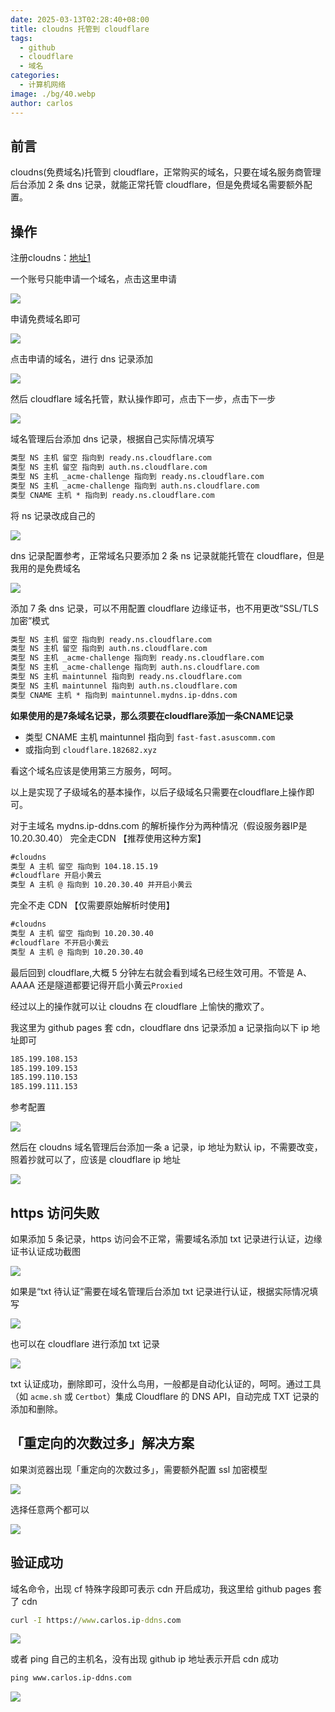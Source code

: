 ```yaml
---
date: 2025-03-13T02:28:40+08:00
title: cloudns 托管到 cloudflare
tags:
  - github
  - cloudflare
  - 域名
categories:
  - 计算机网络
image: ./bg/40.webp
author: carlos
---
```


## 前言

cloudns(免费域名)托管到 cloudflare，正常购买的域名，只要在域名服务商管理后台添加 2 条 dns 记录，就能正常托管 cloudflare，但是免费域名需要额外配置。

## 操作

注册cloudns：[地址1](https://www.cloudns.net/)

一个账号只能申请一个域名，点击这里申请

![](../00-assets/Pasted%20image%2020250313015351.png)

申请免费域名即可

![](../00-assets/Pasted%20image%2020250313015415.png)

点击申请的域名，进行 dns 记录添加

![](../00-assets/Pasted%20image%2020250313015446.png)

然后 cloudflare 域名托管，默认操作即可，点击下一步，点击下一步

![](../00-assets/Pasted%20image%2020250313015648.png)

域名管理后台添加 dns 记录，根据自己实际情况填写

```txt
类型 NS 主机 留空 指向到 ready.ns.cloudflare.com
类型 NS 主机 留空 指向到 auth.ns.cloudflare.com
类型 NS 主机 _acme-challenge 指向到 ready.ns.cloudflare.com
类型 NS 主机 _acme-challenge 指向到 auth.ns.cloudflare.com
类型 CNAME 主机 * 指向到 ready.ns.cloudflare.com
```

将 ns 记录改成自己的

![](../00-assets/Pasted%20image%2020250313015841.png)

dns 记录配置参考，正常域名只要添加 2 条 ns 记录就能托管在 cloudflare，但是我用的是免费域名

![](../00-assets/Pasted%20image%2020250313020057.png)

添加 7 条 dns 记录，可以不用配置 cloudflare 边缘证书，也不用更改“SSL/TLS 加密”模式

```txt
类型 NS 主机 留空 指向到 ready.ns.cloudflare.com
类型 NS 主机 留空 指向到 auth.ns.cloudflare.com
类型 NS 主机 _acme-challenge 指向到 ready.ns.cloudflare.com
类型 NS 主机 _acme-challenge 指向到 auth.ns.cloudflare.com
类型 NS 主机 maintunnel 指向到 ready.ns.cloudflare.com
类型 NS 主机 maintunnel 指向到 auth.ns.cloudflare.com
类型 CNAME 主机 * 指向到 maintunnel.mydns.ip-ddns.com
```

**如果使用的是7条域名记录，那么须要在cloudflare添加一条CNAME记录**

- 类型 CNAME 主机 maintunnel 指向到 `fast-fast.asuscomm.com`
- 或指向到 `cloudflare.182682.xyz`

看这个域名应该是使用第三方服务，呵呵。

以上是实现了子级域名的基本操作，以后子级域名只需要在cloudflare上操作即可。

对于主域名 mydns.ip-ddns.com 的解析操作分为两种情况（假设服务器IP是 10.20.30.40）
完全走CDN 【推荐使用这种方案】

```txt
#cloudns
类型 A 主机 留空 指向到 104.18.15.19
#cloudflare 开启小黄云
类型 A 主机 @ 指向到 10.20.30.40 并开启小黄云
```

完全不走 CDN 【仅需要原始解析时使用】

```txt
#cloudns
类型 A 主机 留空 指向到 10.20.30.40
#cloudflare 不开启小黄云
类型 A 主机 @ 指向到 10.20.30.40
```

最后回到 cloudflare,大概 5 分钟左右就会看到域名已经生效可用。不管是 A、AAAA 还是隧道都要记得开启小黄云`Proxied`

经过以上的操作就可以让 cloudns 在 cloudflare 上愉快的撒欢了。

我这里为 github pages 套 cdn，cloudflare dns 记录添加 a 记录指向以下 ip 地址即可

```txt
185.199.108.153 
185.199.109.153 
185.199.110.153 
185.199.111.153
```

参考配置

![](../00-assets/Pasted%20image%2020250313021313.png)

然后在 cloudns 域名管理后台添加一条 a 记录，ip 地址为默认 ip，不需要改变，照着抄就可以了，应该是 cloudflare ip 地址

![](../00-assets/Pasted%20image%2020250313021422.png)

## https 访问失败

如果添加 5 条记录，https 访问会不正常，需要域名添加 txt 记录进行认证，边缘证书认证成功截图

![](../00-assets/Pasted%20image%2020250313021641.png)

如果是“txt 待认证”需要在域名管理后台添加 txt 记录进行认证，根据实际情况填写

![](../00-assets/Pasted%20image%2020250313021813.png)

也可以在 cloudflare 进行添加 txt 记录

![](../00-assets/Pasted%20image%2020250313021927.png)

txt 认证成功，删除即可，没什么鸟用，一般都是自动化认证的，呵呵。通过工具（如 `acme.sh` 或 `Certbot`）集成 Cloudflare 的 DNS API，自动完成 TXT 记录的添加和删除。

## 「重定向的次数过多」解决方案

如果浏览器出现「重定向的次数过多」，需要额外配置 ssl 加密模型

![](../00-assets/Pasted%20image%2020250313022409.png)

选择任意两个都可以

![](../00-assets/Pasted%20image%2020250313022432.png)

## 验证成功

域名命令，出现 cf 特殊字段即可表示 cdn 开启成功，我这里给 github pages 套了 cdn

```cmd
curl -I https://www.carlos.ip-ddns.com
```

![](../00-assets/Pasted%20image%2020250313022602.png)

或者 ping 自己的主机名，没有出现 github ip 地址表示开启 cdn 成功

```txt
ping www.carlos.ip-ddns.com
```

![](../00-assets/Pasted%20image%2020250313022806.png)